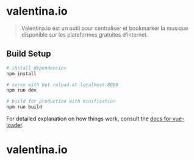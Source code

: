 # valentina.io

> Valentina.io est un outil pour centraliser et bookmarker la musique disponible sur les plateformes gratuites d’internet.

## Build Setup

``` bash
# install dependencies
npm install

# serve with hot reload at localhost:8080
npm run dev

# build for production with minification
npm run build
```

For detailed explanation on how things work, consult the [docs for vue-loader](http://vuejs.github.io/vue-loader).
# valentina.io
